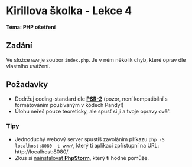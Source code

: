 # Kirillova školka - Lekce 4
**Téma: PHP ošetření**

## Zadání
Ve složce `www` je soubor `index.php`. Je v něm několik chyb, které oprav dle vlastního uvážení.

## Požadavky
- Dodržuj coding-standard dle [**PSR-2**](https://www.php-fig.org/psr/psr-2/) (pozor, není kompatibilní s formátováním
používaným v kódech Pandy!)
- Úlohu neřeš pouze teoreticky, ale spusť si ji a tvoje opravy ověř. 

### Tipy
- Jednoduchý webový server spustíš zavoláním příkazu `php -S localhost:8080 -t www/`, který ti aplikaci zpřístupní na URL: http://localhost:8080/.
- Zkus si [nainstalovat **PhpStorm**](https://www.jetbrains.com/phpstorm/download/), který ti hodně pomůže.